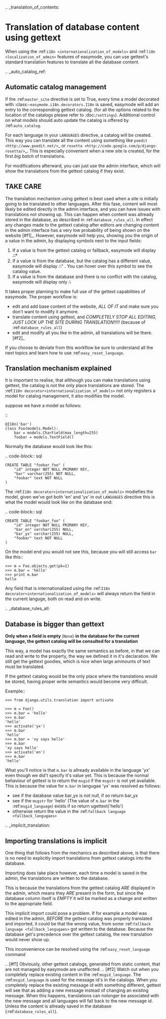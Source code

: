 .. _translation_of_contents:

Translation of database content using gettext
=============================================

When using the :ref:`i18n <internationalization_of_models>` and 
:ref:`l10n <localization_of_admin>` features of easymode, you can use gettext's
standard translation features to translate all the database content.

.. _auto_catalog_ref:

Automatic catalog management
----------------------------

If the :ref:`master_site` directive is set to True, every time a model decorated
with :class:`~easymode.i18n.decorators.I18n` is saved, easymode will add an 
entry to the corresponding gettext catalog. (for all the options related to the 
location of the catalogs please refer to :doc:`/settings`). Additional control 
on what models should auto update the catalog is offered by :ref:`auto_catalog`.


For each language in your ``LANGUAGES`` directive, a catalog will be created.
This way you can translate all the content using something like 
`poedit <http://www.poedit.net/>`_ or 
`rosetta <http://code.google.com/p/django-rosetta/>`_. This is especially
convenient when a new site is created, for the first *big batch* of translations.

For modifications afterward, you can just use the admin interface, which will
show the translations from the gettext catalog if they exist.

TAKE CARE
---------

The translation mechanism using gettext is best used when a site is initially
going to be translated to other languages. After this fase, content will most likely be
edited directly in the admin interface, and you can have issues with translations not
showing up. This can happen when content was allready stored in the database, as 
described in :ref:`database_rules_all`. In effect any changes made to the gettext
catalog after editors are changing content in the admin interface has a very low
probability of being shown on the website [#f1]_. However, easymode will help you,
showing you the origin of a value in the admin, by displaying symbols next to the
input fields:
  
1. If a value is from the gettext catalog or fallback, easymode will display **∴°**
2. If a value is from the database, but the catalog has a different value, easymode will
   display **∴⁺** . You can hover over this symbol to see the catalog value.
3. If a value is from the database and there is no conflict with the catalog, easymode will
   display only **∴**

It takes proper planning to make full use of the
gettext capabilities of easymode. The proper workflow is:

- edit and add base content of the website, *ALL OF IT* and make sure you don't want to modify it anymore.
- translate content using gettext, and *COMPLETELY STOP ALL EDITING, JUST 
  LOCK UP THE SITE DURING TRANSLATION!!!!!* (because of :ref:`database_rules_all`)
- edit and modify all you like in the admin, all translations will be there. [#f2]_  

If you choose to deviate from this workflow be sure to understand all the next topics
and learn how to use :ref:`easy_reset_language`.

Translation mechanism explained
-------------------------------

It is important to realise, that allthough you can make translations using gettext,
the catalog is not the only place translations are stored. The 
:ref:`I18n decorator<internationalization_of_models>` not only registers a model
for catalog management, it also modifies the model.

suppose we have a model as follows:

::

    @I18n('bar')
    class Foo(models.Model):
        bar = models.CharField(max_length=255)
        foobar = models.TextField()

Normally the database would look like this:

.. code-block:: sql

    CREATE TABLE "foobar_foo" (
        "id" integer NOT NULL PRIMARY KEY,
        "bar" varchar(255) NOT NULL,
        "foobar" text NOT NULL
    )

The :ref:`I18n decorator<internationalization_of_models>` modiefies the model,
given we've got both 'en' and 'yx' in out ``LANGUAGES`` directive this is what
the model would look like on the database end:

.. code-block:: sql

    CREATE TABLE "foobar_foo" (
        "id" integer NOT NULL PRIMARY KEY,
        "bar_en" varchar(255) NULL,
        "bar_yx" varchar(255) NULL,
        "foobar" text NOT NULL
    )

On the model end you would not see this, because you will still access ``bar`` 
like this::

    >>> m = Foo.objects.get(pk=1)
    >>> m.bar = 'hello'
    >>> print m.bar
    hello

Any field that is internationalized using the 
:ref:`I18n decorator<internationalization_of_models>` will always return the 
field in the current languge, both on read and on write.

.. _database_rules_all:

Database is bigger than gettext
-------------------------------

**Only when a field is empty** (``None``) **in the database for the current language, the
gettext catalog will be consulted for a translation**

This way, a model has exactly the same semantics as before, in that we can read
and write to the property, the way we defined it in it's declaration. We 
still get the gettext goodies, which is nice when large ammounts of text must be
translated. 

If the gettext catalog would be the only place where the translations
would be stored, having proper write semantics would become very difficult.

Example::

    >>> from django.utils.translation import activate
    
    >>> m = Foo()
    >>> m.bar = 'hello'
    >>> m.bar
    'hello'
    >>> activate('yx')
    >>> m.bar
    'hello'
    >>> m.bar = 'xy says hello'
    >>> m.bar
    'xy says hello'
    >>> activate('en')
    >>> m.bar
    'hello'

What you'll notice is that ``m.bar`` is allready available in the language 'yx'
even though we did't specify it's value yet. This is because the normal behaviour
of gettext is to return the ``msgid`` if the ``msgstr`` is not yet available. 
This is because the value for ``m.bar`` in langugae 'yx' was resolved as follows:

* see if the database value bar_yx is not null, if so return bar_yx
* see if the ``msgstr`` for 'hello' (The value of ``m.bar`` in the 
  :ref:`msgid_language`) exists if so return ugettext('hello')
* otherwise return the value in the :ref:`fallback language <fallback_langugaes>`

.. _implicit_translation:

Importing translations is implicit
----------------------------------

One thing that follows from the mechanics as described above, is that there is
no need to explicitly import translations from gettext catalogs into the database.

Importing does take place however, each time a model is saved in the admin, the
translations are written to the database. 

This is because the translations from the gettext catalog *ARE* displayed in the 
admin, which means they *ARE* present in the form, but since the database column 
itself is *EMPTY* it will be marked as a change and written to the appropriate 
field.

This implicit import could pose a problem. If for example a model was edited in the
admin, *BEFORE* the gettext catalog was properly translated and imported, it could
be that the wrong value, from some :ref:`fallback language <fallback_langugaes>`
got written to the database. Because the database get's precedence over the 
gettext catalog, the new translation would never show up.

This inconvenience can be resolved using the :ref:`easy_reset_language` command

.. [#f1]  Obviously, other gettext
    catalogs, generated from static content, that are not managed by easymode are unaffected.
.. [#f2] Watch out
    when  you completely replace existing content in the :ref:`msgid_language`. The
    :ref:`msgid_language` is used for the message id's in the catalogs. When you completely
    replace the existing message id with something different, gettext will see that as adding
    a new message instead of changing an existing message. When this happens, translations
    can nolonger be associated with the new message and all languages will fall back to
    the new message id. Unless the content is allready saved in the database (:ref:`database_rules_all`).